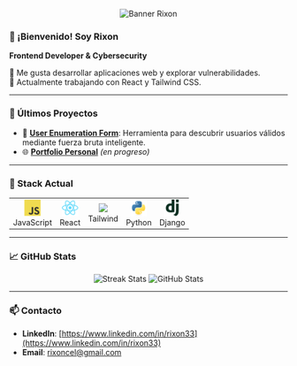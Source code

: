 <!-- Banner principal -->
<p align="center">
  <img src="https://github.com/user-attachments/assets/d4a71ddd-f58c-4c18-8c33-05d40bc3163f" alt="Banner Rixon" />
</p>



### 👋 ¡Bienvenido! Soy Rixon  
**Frontend Developer & Cybersecurity**

🎯 Me gusta desarrollar aplicaciones web y explorar vulnerabilidades.  
🧠 Actualmente trabajando con React y Tailwind CSS.

---

### 🚀 Últimos Proyectos

- 🔐 [**User Enumeration Form**](https://github.com/rixon33/user-enumeration-form): Herramienta para descubrir usuarios válidos mediante fuerza bruta inteligente.
- 🌐 [**Portfolio Personal**](https://github.com/rixon33/portfolio) *(en progreso)*

---

### 🧰 Stack Actual

<table>
  <tr>
    <td align="center"><img src="https://raw.githubusercontent.com/devicons/devicon/master/icons/javascript/javascript-original.svg" width="30"/><br>JavaScript</td>
    <td align="center"><img src="https://raw.githubusercontent.com/devicons/devicon/master/icons/react/react-original.svg" width="30"/><br>React</td>
    <td align="center"><img src="https://www.vectorlogo.zone/logos/tailwindcss/tailwindcss-icon.svg" width="30"/><br>Tailwind</td>
    <td align="center"><img src="https://raw.githubusercontent.com/devicons/devicon/master/icons/python/python-original.svg" width="30"/><br>Python</td>
    <td align="center"><img src="https://raw.githubusercontent.com/devicons/devicon/master/icons/django/django-plain.svg" width="30"/><br>Django</td>
  </tr>
</table>

---

### 📈 GitHub Stats

<p align="center">
  <img src="https://github-readme-streak-stats.herokuapp.com?user=rixon33&theme=dark-minimalist&locale=es&short_numbers=true" alt="Streak Stats" />
  <img src="https://github-readme-stats.vercel.app/api?username=rixon33&show_icons=true&theme=radical" alt="GitHub Stats" />
</p>

---

### 📫 Contacto

- **LinkedIn**: [https://www.linkedin.com/in/rixon33](https://www.linkedin.com/in/rixon33)  
- **Email**: rixoncel@gmail.com
